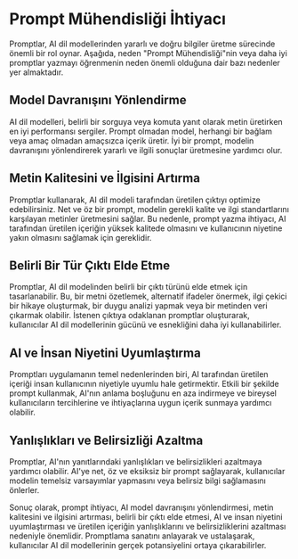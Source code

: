 # Prompt Mühendisliği İhtiyacı

Promptlar, AI dil modellerinden yararlı ve doğru bilgiler üretme sürecinde önemli bir rol oynar. Aşağıda, neden "Prompt Mühendisliği"nin veya daha iyi promptlar yazmayı öğrenmenin neden önemli olduğuna dair bazı nedenler yer almaktadır.

## Model Davranışını Yönlendirme

AI dil modelleri, belirli bir sorguya veya komuta yanıt olarak metin üretirken en iyi performansı sergiler. Prompt olmadan model, herhangi bir bağlam veya amaç olmadan amaçsızca içerik üretir. İyi bir prompt, modelin davranışını yönlendirerek yararlı ve ilgili sonuçlar üretmesine yardımcı olur.

## Metin Kalitesini ve İlgisini Artırma

Promptlar kullanarak, AI dil modeli tarafından üretilen çıktıyı optimize edebilirsiniz. Net ve öz bir prompt, modelin gerekli kalite ve ilgi standartlarını karşılayan metinler üretmesini sağlar. Bu nedenle, prompt yazma ihtiyacı, AI tarafından üretilen içeriğin yüksek kalitede olmasını ve kullanıcının niyetine yakın olmasını sağlamak için gereklidir.

## Belirli Bir Tür Çıktı Elde Etme

Promptlar, AI dil modelinden belirli bir çıktı türünü elde etmek için tasarlanabilir. Bu, bir metni özetlemek, alternatif ifadeler önermek, ilgi çekici bir hikaye oluşturmak, bir duygu analizi yapmak veya bir metinden veri çıkarmak olabilir. İstenen çıktıya odaklanan promptlar oluşturarak, kullanıcılar AI dil modellerinin gücünü ve esnekliğini daha iyi kullanabilirler.

## AI ve İnsan Niyetini Uyumlaştırma

Promptları uygulamanın temel nedenlerinden biri, AI tarafından üretilen içeriği insan kullanıcının niyetiyle uyumlu hale getirmektir. Etkili bir şekilde prompt kullanmak, AI'nın anlama boşluğunu en aza indirmeye ve bireysel kullanıcıların tercihlerine ve ihtiyaçlarına uygun içerik sunmaya yardımcı olabilir.

## Yanlışlıkları ve Belirsizliği Azaltma

Promptlar, AI'nın yanıtlarındaki yanlışlıkları ve belirsizlikleri azaltmaya yardımcı olabilir. AI'ye net, öz ve eksiksiz bir prompt sağlayarak, kullanıcılar modelin temelsiz varsayımlar yapmasını veya belirsiz bilgi sağlamasını önlerler.

Sonuç olarak, prompt ihtiyacı, AI model davranışını yönlendirmesi, metin kalitesini ve ilgisini artırması, belirli bir çıktı elde etmesi, AI ve insan niyetini uyumlaştırması ve üretilen içeriğin yanlışlıklarını ve belirsizliklerini azaltması nedeniyle önemlidir. Promptlama sanatını anlayarak ve ustalaşarak, kullanıcılar AI dil modellerinin gerçek potansiyelini ortaya çıkarabilirler.
